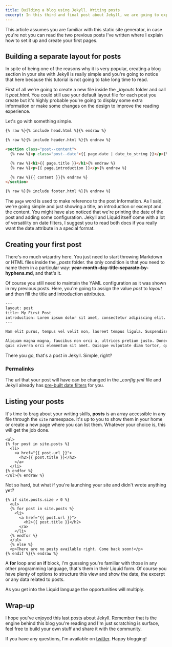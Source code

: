 ```yaml
---
title: Building a blog using Jekyll. Writing posts
excerpt: In this third and final post about Jekyll, we are going to exploit its blog-aware features.
---
```


This article assumes you are familiar with this static site generator, in case you're not you can read the two previous posts I've written where I explain how to set it up and create your first pages.

## Building a separate layout for posts

In spite of being one of the reasons why it is very popular, creating a blog section in your site with Jekyll is really simple and you're going to notice that here because this tutorial is not going to take long time to read.

First of all we're going to create a new file inside the *_layouts* folder and call it *post.html*. You could still use your default layout file for each post you create but it's highly probable you're going to display some extra information or make some changes on the design to improve the reading experience.

Let's go with something simple.

```html
{% raw %}{% include head.html %}{% endraw %}

{% raw %}{% include header.html %}{% endraw %}

<section class="post--content">
  {% raw %}<p class="post--date">{{ page.date | date_to_string }}</p>{% endraw %}

  {% raw %}<h1>{{ page.title }}</h1>{% endraw %}
  {% raw %}<p>{{ page.introduction }}</p>{% endraw %}

  {% raw %}{{ content }}{% endraw %}
</section>

{% raw %}{% include footer.html %}{% endraw %}
```

The `page` word is used to make reference to the post information. As I said, we're going simple and just showing a title, an introduction or excerpt and the content. You might have also noticed that we're printing the date of the post and adding some configuration. Jekyll and Liquid itself come with a lot of versatility on date filters, I suggest you to read both docs if you really want the date attribute in a special format.

## Creating your first post

There's no much wizardry here. You just need to start throwing Markdown or HTML files inside the *_posts* folder. the only condition is that you need to name them in a particular way: **year-month-day-title-separate-by-hyphens.md**, and that's it.

Of course you still need to maintain the YAML configuration as it was shown in my previous posts. Here, you're going to assign the value *post* to *layout* and then fill the title and introduction attributes.

```html
---
layout: post
title: My First Post
introduction: Lorem ipsum dolor sit amet, consectetur adipiscing elit.
---

Nam elit purus, tempus vel velit non, laoreet tempus ligula. Suspendisse eu condimentum urna.

Aliquam magna magna, faucibus non orci a, ultrices pretium justo. Donec tincidunt tellus mauris,
quis viverra orci elementum sit amet. Quisque vulputate diam tortor, quis accumsan velit volutpat mattis.
```

There you go, that's a post in Jekyll. Simple, right?

### Permalinks

The url that your post will have can be changed in the *_config.yml* file and Jekyll already has <a href="http://jekyllrb.com/docs/permalinks/" target="_blank">pre-built date filters</a> for you.

## Listing your posts

It's time to brag about your writing skills, **posts** is an array accessible in any file through the `site` namespace. It's up to you to show them in your home or create a new page where you can list them. Whatever your choice is, this will get the job done.

```html{% raw %}
<ul>
{% for post in site.posts %}
  <li>
    <a href="{{ post.url }}">
      <h2>{{ post.title }}</h2>
    </a>
  </li>
{% endfor %}
</ul>{% endraw %}
```

Not so hard, but what if you're launching your site and didn't wrote anything yet?

```html{% raw %}
{% if site.posts.size > 0 %}
  <ul>
  {% for post in site.posts %}
    <li>
      <a href="{{ post.url }}">
        <h2>{{ post.title }}</h2>
      </a>
    </li>
  {% endfor %}
  </ul>
  {% else %}
  <p>There are no posts available right. Come back soon!</p>
{% endif %}{% endraw %}
```

A **for** loop and an **if** block, I'm guessing you're familiar with those in any other programming language, that's them in their Liquid form. Of course you have plenty of options to structure this view and show the date, the excerpt or any data related to posts.

As you get into the Liquid language the opportunities will multiply.

## Wrap-up

I hope you've enjoyed this last posts about Jekyll. Remember that is the engine behind this blog you're reading and I'm just scratching is surface, feel free to build your own stuff and share it with the community.

If you have any questions, I'm available on <a href="https://www.twitter.com/jeremenichelli" target="_blank">twitter</a>. Happy blogging!
